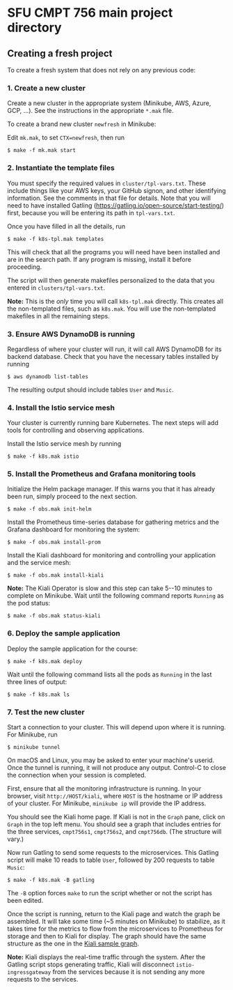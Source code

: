 # SFU CMPT 756 main project directory

## Creating a fresh project

To create a fresh system that does not rely on any previous code:

### 1. Create a new cluster

Create a new cluster in the appropriate system (Minikube, AWS, Azure,
GCP, ...).  See the instructions in the appropriate `*.mak` file.

To create a brand new cluster `newfresh` in Minikube:

Edit `mk.mak`, to set `CTX=newfresh`, then run

~~~
$ make -f mk.mak start
~~~

### 2. Instantiate the template files

You must specify the required values in `cluster/tpl-vars.txt`.  These
include things like your AWS keys, your GitHub signon, and other
identifying information.  See the comments in that file for
details. Note that you will need to have installed Gatling
(https://gatling.io/open-source/start-testing/) first, because you
will be entering its path in `tpl-vars.txt`.

Once you have filled in all the details, run

~~~
$ make -f k8s-tpl.mak templates
~~~

This will check that all the programs you will need have been
installed and are in the search path.  If any program is missing,
install it before proceeding.

The script will then generate makefiles personalized to the data that
you entered in `clusters/tpl-vars.txt`.

**Note:** This is the *only* time you will call `k8s-tpl.mak`
directly. This creates all the non-templated files, such as
`k8s.mak`.  You will use the non-templated makefiles in all the
remaining steps.

### 3. Ensure AWS DynamoDB is running

Regardless of where your cluster will run, it will call AWS DynamoDB
for its backend database. Check that you have the necessary tables
installed by running

~~~
$ aws dynamodb list-tables
~~~

The resulting output should include tables `User` and `Music`.

### 4. Install the Istio service mesh

Your cluster is currently running bare Kubernetes. The next steps will
add tools for controlling and observing applications.

Install the Istio service mesh by running

~~~
$ make -f k8s.mak istio
~~~

### 5. Install the Prometheus and Grafana monitoring tools

Initialize the Helm package manager. If this warns you that it has
already been run, simply proceed to the next section.

~~~
$ make -f obs.mak init-helm
~~~

Install the Prometheus time-series database for gathering metrics and
the Grafana dashboard for monitoring the system:

~~~
$ make -f obs.mak install-prom
~~~

Install the Kiali dashboard for monitoring and controlling your
application and the service mesh:

~~~
$ make -f obs.mak install-kiali
~~~

**Note:** The Kiali Operator is slow and this step can take 5--10
  minutes to complete on Minikube. Wait until the following command
  reports `Running` as the pod status:

~~~
$ make -f obs.mak status-kiali
~~~

### 6. Deploy the sample application

Deploy the sample application for the course:

~~~
$ make -f k8s.mak deploy
~~~

Wait until the following command lists all the pods as `Running` in
the last three lines of output:

~~~
$ make -f k8s.mak ls
~~~

### 7. Test the new cluster

Start a connection to your cluster.  This will depend upon where it is
running.  For Minikube, run

~~~
$ minikube tunnel
~~~

On macOS and Linux, you may be asked to enter your machine's
userid. Once the tunnel is running, it will not produce any output.
Control-C to close the connection when your session is completed.

First, ensure that all the monitoring infrastructure is running. In
your browser, visit `http://HOST/kiali`, where `HOST` is the hostname
or IP address of your cluster.  For Minikube, `minikube ip` will
provide the IP address.

You should see the Kiali home page.  If Kiali is not in the `Graph`
pane, click on `Graph` in the top left menu.  You should see a graph
that includes entries for the three services, `cmpt756s1`,
`cmpt756s2`, and `cmpt756db`.  (The structure will vary.)

Now run Gatling to send some requests to the microservices.  This
Gatling script will make 10 reads to table `User`, followed by 200
requests to table `Music`:

~~~
$ make -f k8s.mak -B gatling
~~~

The `-B` option forces `make` to run the script whether or not the
script has been edited.

Once the script is running, return to the Kiali page and watch the
graph be assembled. It will take some time (~5 minutes on Minikube) to
stabilize, as it takes time for the metrics to flow from the
microservices to Prometheus for storage and then to Kiali for
display. The graph should have the same structure as the one in the
[Kiali sample graph](cluster/Kiali-sample-graph.png).

**Note:** Kiali displays the real-time traffic through the
system. After the Gatling script stops generating traffic, Kiali will
disconnect `istio-ingressgateway` from the services because it is not
sending any more requests to the services.
